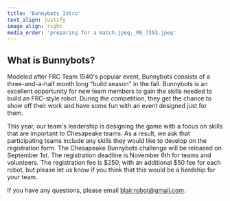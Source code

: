 ```yaml
---
title: 'Bunnybots Intro'
text_align: justify
image_align: right
media_order: 'preparing for a match.jpeg,_MG_7353.jpeg'
---
```


## What is Bunnybots?

Modeled after FRC Team 1540's popular event, Bunnybots consists of a three-and-a-half month long "build season" in the fall. Bunnybots is an excellent opportunity for new team members to gain the skills needed to build an FRC-style robot. During the competition, they get the chance to show off their work and have some fun with an event designed just for them. 

This year, our team's leadership is designing the game with a focus on skills that are important to Chesapeake teams. As a result, we ask that participating teams include any skills they would like to develop on the registration form. The Chesapeake Bunnybots challenge will be released on September 1st. The registration deadline is November 6th for teams and volunteers. The registration fee is $250, with an additional $50 fee for each robot, but please let us know if you think that this would be a hardship for your team. 

If you have any questions, please email [blair.robot@gmail.com](mailto:blair.robot@gmail.com).
